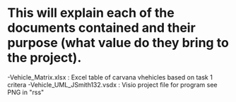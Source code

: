 # This will explain each of the documents contained and their purpose (what value do they bring to the project).
-Vehicle_Matrix.xlsx : Excel table of carvana vhehicles based on task 1 critera
-Vehicle_UML_JSmith132.vsdx : Visio project file for program see PNG in "rss"

